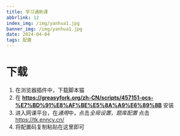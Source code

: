 ```yaml
---
title: 学习通刷课
abbrlink: 12
index_img: /img/yanhua1.jpg
banner_img: /img/yanhua1.jpg
date: 2024-04-04
tags: 配置
---
```

# 下载
1. 在浏览器插件中，下载脚本猫
2. 在 **https://greasyfork.org/zh-CN/scripts/457151-ocs-%E7%BD%91%E8%AF%BE%E5%8A%A9%E6%89%8B**
安装
3. 进入网课平台，在*通用*中，点击*全局设置*，*题库配置* 点击 https://tk.enncy.cn/
4. 将配置码复制粘贴在这里即可